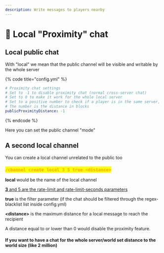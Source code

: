 ```yaml
---
description: Write messages to players nearby
---
```


# 🔖 Local "Proximity" chat

## Local public chat

With "local" we mean that the public channel will be visible and writable by the whole server

{% code title="config.yml" %}
```yaml
# Proximity chat settings
# Set to -1 to disable proximity chat (normal cross-server chat)
# Set to 0 to make it work for the whole local server
# Set to a positive number to check if a player is in the same server, same world and below the specified distance
# The number is the distance in blocks
publicProximityDistance: -1
```
{% endcode %}

Here you can set the public channel "mode"

## A second local channel

You can create a local channel unrelated to the public too

### <mark style="color:orange;">**`/channel create local 3 5 true <distance>`**</mark>

**local** would be the name of the local channel

[**3** and 5 are the rate-limit and rate-limit-seconds parameters](channels.md#channel-create-less-than-channelname-greater-than-less-than-rate-limit-greater-than-less-than-rate-l)

**true** is the filter parameter (if the chat should be filtered through the regex-blacklist list inside config.yml)

**\<distance>** is the maximum distance for a local message to reach the recipient

A distance equal to or lower than 0 would disable the proximity feature.

#### If you want to have a chat for the whole server/world set distance to the world size (like 2 million)

